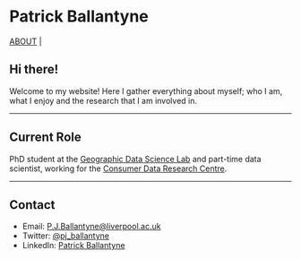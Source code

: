 # Patrick Ballantyne 

[ABOUT](About.md) | 


## Hi there!

Welcome to my website! Here I gather everything about myself; who I am, what I enjoy and the research that I am involved in. 

---

## Current Role

PhD student at the [Geographic Data Science Lab](https://www.liverpool.ac.uk/geographic-data-science/) and part-time data scientist, working for the [Consumer Data Research Centre](https://www.cdrc.ac.uk).

--- 

## Contact 

- Email: [P.J.Ballantyne@liverpool.ac.uk](mailto::P.J.Ballantyne@liverpool.ac.uk)
- Twitter: [@pj_ballantyne](https://twitter.com/pj_ballantyne)
- LinkedIn: [Patrick Ballantyne](https://www.linkedin.com/in/patrick-ballantyne-660783172/)

